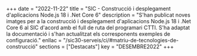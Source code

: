 +++
date = "2022-11-22"
title = "SIC - Construcció i desplegament d'aplicacions Node.js 18 i .Net Core 6"
description = "S'han publicat noves imatges per a la construcció i desplegament d'aplicacions Node.js 18 i .Net Core 6 al SIC d'acord amb el full de ruta del programari CTTI. S'ha adaptat la documentació i s'han actualitzat els corresponents exemples de configuració."
enllac = "/sic30-serveis/ci/#matriu-de-tecnologies-de-construcció"
sections    = ["Destacats"]
key = "DESEMBRE2022"
+++
